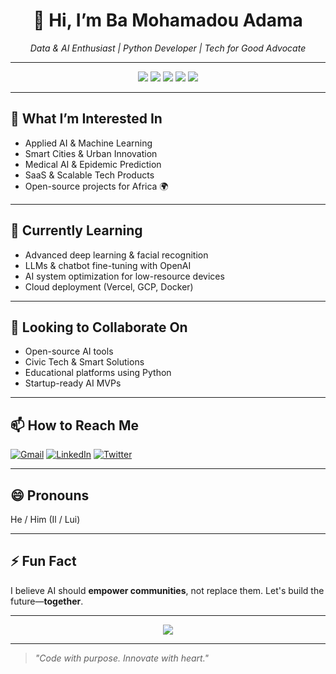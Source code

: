 <h1 align="center">👋 Hi, I’m Ba Mohamadou Adama</h1>

<p align="center">
  <em>Data & AI Enthusiast | Python Developer | Tech for Good Advocate</em>
</p>

---

<p align="center">
  <img src="https://img.shields.io/badge/Python-3670A0?style=for-the-badge&logo=python&logoColor=ffdd54"/>
  <img src="https://img.shields.io/badge/Django-092E20?style=for-the-badge&logo=django&logoColor=white"/>
  <img src="https://img.shields.io/badge/React-20232A?style=for-the-badge&logo=react&logoColor=61DAFB"/>
  <img src="https://img.shields.io/badge/TensorFlow-FF6F00?style=for-the-badge&logo=tensorflow&logoColor=white"/>
  <img src="https://img.shields.io/badge/IA%20for%20Good-%F0%9F%8C%8D-lightgreen?style=for-the-badge"/>
</p>

---

## 👀 What I’m Interested In

- Applied AI & Machine Learning  
- Smart Cities & Urban Innovation  
- Medical AI & Epidemic Prediction  
- SaaS & Scalable Tech Products  
- Open-source projects for Africa 🌍  

---

## 🌱 Currently Learning

- Advanced deep learning & facial recognition  
- LLMs & chatbot fine-tuning with OpenAI  
- AI system optimization for low-resource devices  
- Cloud deployment (Vercel, GCP, Docker)

---

## 💞️ Looking to Collaborate On

- Open-source AI tools  
- Civic Tech & Smart Solutions  
- Educational platforms using Python  
- Startup-ready AI MVPs  

---

## 📫 How to Reach Me

[![Gmail](https://img.shields.io/badge/Gmail-D14836?style=for-the-badge&logo=gmail&logoColor=white)](mailto:medcapt66@gmail.com)
[![LinkedIn](https://img.shields.io/badge/LinkedIn-blue?style=for-the-badge&logo=linkedin&logoColor=white)](https://linkedin.com/in/bà-mohamadou-adama-0821972a3)
[![Twitter](https://img.shields.io/badge/Twitter-1DA1F2?style=for-the-badge&logo=twitter&logoColor=white)](https://twitter.com/medcapt66)

---

## 😄 Pronouns

He / Him (Il / Lui)

---

## ⚡ Fun Fact

I believe AI should **empower communities**, not replace them. Let's build the future—**together**.

---

<p align="center">
  <img src="https://github-readme-stats.vercel.app/api?username=Mohamadou-DS&show_icons=true&theme=radical&hide=prs"/>
</p>

---

> *"Code with purpose. Innovate with heart."*
